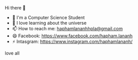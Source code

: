 Hi there 👋

- 🔭 I'm a Computer Science Student 
- 🌱 I love learning about the universe
- 📫 How to reach me: haphamlananhhpla@gmail.com
- 😄 Facebook: https://www.facebook.com/hapham.lananh
- ⚡ Intasgram: https://www.instagram.com/haphamlananh/

love all
